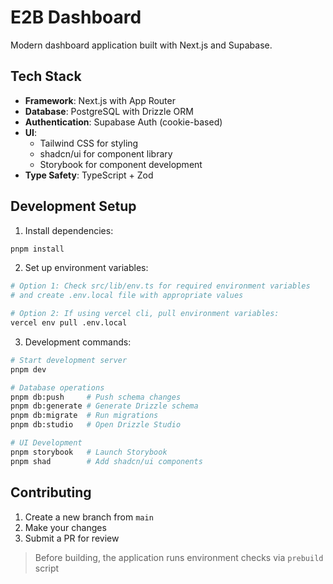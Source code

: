 # E2B Dashboard

Modern dashboard application built with Next.js and Supabase.

## Tech Stack

- **Framework**: Next.js with App Router
- **Database**: PostgreSQL with Drizzle ORM
- **Authentication**: Supabase Auth (cookie-based)
- **UI**:
  - Tailwind CSS for styling
  - shadcn/ui for component library
  - Storybook for component development
- **Type Safety**: TypeScript + Zod

## Development Setup

1. Install dependencies:

```bash
pnpm install
```

2. Set up environment variables:

```bash
# Option 1: Check src/lib/env.ts for required environment variables
# and create .env.local file with appropriate values

# Option 2: If using vercel cli, pull environment variables:
vercel env pull .env.local
```

3. Development commands:

```bash
# Start development server
pnpm dev

# Database operations
pnpm db:push     # Push schema changes
pnpm db:generate # Generate Drizzle schema
pnpm db:migrate  # Run migrations
pnpm db:studio   # Open Drizzle Studio

# UI Development
pnpm storybook   # Launch Storybook
pnpm shad        # Add shadcn/ui components
```

## Contributing

1. Create a new branch from `main`
2. Make your changes
3. Submit a PR for review

> Before building, the application runs environment checks via `prebuild` script
